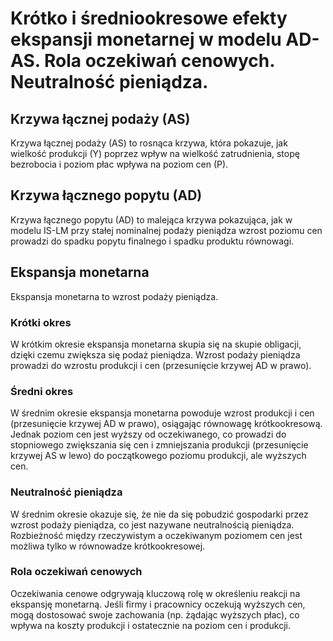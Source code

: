 # Krótko i średniookresowe efekty ekspansji monetarnej w modelu AD-AS. Rola oczekiwań cenowych. Neutralność pieniądza.

## Krzywa łącznej podaży (AS)

Krzywa łącznej podaży (AS) to rosnąca krzywa, która pokazuje, jak wielkość produkcji (Y) poprzez wpływ na wielkość
zatrudnienia, stopę bezrobocia i poziom płac wpływa na poziom cen (P).

## Krzywa łącznego popytu (AD)

Krzywa łącznego popytu (AD) to malejąca krzywa pokazująca, jak w modelu IS-LM przy stałej nominalnej podaży pieniądza
wzrost poziomu cen prowadzi do spadku popytu finalnego i spadku produktu równowagi.

## Ekspansja monetarna

Ekspansja monetarna to wzrost podaży pieniądza.

### Krótki okres

W krótkim okresie ekspansja monetarna skupia się na skupie obligacji, dzięki czemu zwiększa się podaż pieniądza. Wzrost
podaży pieniądza prowadzi do wzrostu produkcji i cen (przesunięcie krzywej AD w prawo).

### Średni okres

W średnim okresie ekspansja monetarna powoduje wzrost produkcji i cen (przesunięcie krzywej AD w prawo), osiągając
równowagę krótkookresową. Jednak poziom cen jest wyższy od oczekiwanego, co prowadzi do stopniowego zwiększania się cen
i zmniejszania produkcji (przesunięcie krzywej AS w lewo) do początkowego poziomu produkcji, ale wyższych cen.

### Neutralność pieniądza

W średnim okresie okazuje się, że nie da się pobudzić gospodarki przez wzrost podaży pieniądza, co jest nazywane
neutralnością pieniądza. Rozbieżność między rzeczywistym a oczekiwanym poziomem cen jest możliwa tylko w równowadze
krótkookresowej.

### Rola oczekiwań cenowych

Oczekiwania cenowe odgrywają kluczową rolę w określeniu reakcji na ekspansję monetarną. Jeśli firmy i pracownicy
oczekują wyższych cen, mogą dostosować swoje zachowania (np. żądając wyższych płac), co wpływa na koszty produkcji i
ostatecznie na poziom cen i produkcji.

